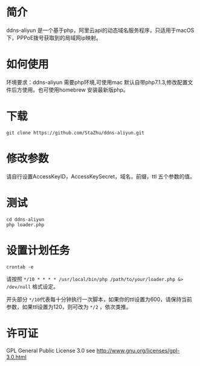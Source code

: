 # 简介

ddns-aliyun 是一个基于php，阿里云api的动态域名服务程序，只适用于macOS下，PPPoE拨号获取到的局域网ip映射。

# 如何使用

环境要求：ddns-aliyun 需要php环境,可使用mac 默认自带php7.1.3,修改配置文件后方使用。也可使用homebrew 安装最新版php。

# 下载

```git clone https://github.com/StaZhu/ddns-aliyun.git ```

# 修改参数

请自行设置AccessKeyID，AccessKeySecret，域名，前缀，ttl 五个参数的值。

# 测试

```
cd ddns-aliyun
php loader.php
```

# 设置计划任务

```
crontab -e
```

请按照  `*/10 * * * * /usr/local/bin/php /path/to/your/loader.php &> /dev/null` 格式设定。

开头部分  `*/10`代表每十分钟执行一次脚本，如果你的ttl设置为600，请保持当前参数，如果ttl设置为120，则可改为 `*/2` ，依次类推。

# 许可证

 GPL General Public License 3.0 see <http://www.gnu.org/licenses/gpl-3.0.html>